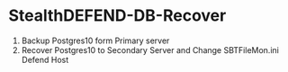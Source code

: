 # StealthDEFEND-DB-Recover
1. Backup Postgres10 form Primary server
2. Recover Postgres10 to Secondary Server and Change SBTFileMon.ini Defend Host
